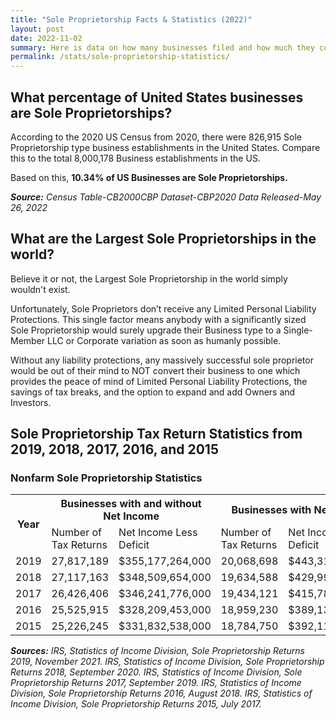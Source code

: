 ```yaml
---
title: "Sole Proprietorship Facts & Statistics (2022)"
layout: post
date: 2022-11-02
summary: Here is data on how many businesses filed and how much they collectevely made in the US between 1980 and 2015
permalink: /stats/sole-proprietorship-statistics/
---
```



## What percentage of United States businesses are Sole Proprietorships?
	
According to the 2020 US Census from 2020, there were 826,915 Sole Proprietorship type business establishments in the United States. Compare this to the total 8,000,178 Business establishments in the US. 

Based on this, **10.34% of US Businesses are Sole Proprietorships.**

***Source:*** *Census Table-CB2000CBP 		Dataset-CBP2020   Data Released-May 26, 2022*

## What are the Largest Sole Proprietorships in the world?

Believe it or not, the Largest Sole Proprietorship in the world simply wouldn't exist. 

Unfortunately, Sole Proprietors don’t receive any Limited Personal Liability Protections. This single factor means anybody with a significantly sized Sole Proprietorship would surely upgrade their Business type to a Single-Member LLC or Corporate variation as soon as humanly possible. 

Without any liability protections, any massively successful sole proprietor would be out of their mind to NOT convert their business to one which provides the peace of mind of Limited Personal Liability Protections, the savings of tax breaks, and the option to expand and add Owners and Investors. 

## Sole Proprietorship Tax Return Statistics from 2019, 2018, 2017, 2016, and 2015

### Nonfarm Sole Proprietorship Statistics ###

<table>
  <tr>
    <th rowspan="2">Year</th>
    <th colspan="2"> Businesses with and without Net Income</th>
    <th colspan="2"> Businesses with Net Income</th>
  </tr>
  <tr>
    <td>Number of Tax Returns</td>
    <td>Net Income Less Deficit</td>
    <td>Number of Tax Returns</td>
    <td>Net Income Less Deficit</td>
  </tr>
  <tr>
    <td>2019</td>
    <td>27,817,189</td>
    <td>$355,177,264,000</td>
    <td>20,068,698</td>
    <td>$443,311,370,000</td>
  </tr>
  <tr>
    <td>2018</td>
    <td>27,117,163</td>
    <td>$348,509,654,000</td>
    <td>19,634,588</td>
    <td>$429,990,931,000</td>
  </tr>
  <tr>
    <td>2017</td>
    <td>26,426,406</td>
    <td>$346,241,776,000</td>
    <td>19,434,121</td>
    <td>$415,788,805,000</td>
  </tr>
  <tr>
    <td>2016</td>
    <td>25,525,915</td>
    <td>$328,209,453,000</td>
    <td>18,959,230</td>
    <td>$389,138,987,000</td>
  </tr>
  <tr>
    <td>2015</td>
    <td>25,226,245</td>
    <td>$331,832,538,000</td>
    <td>18,784,750</td> 
    <td>$392,114,132,000</td>
      </table>

***Sources:*** 
*IRS, Statistics of Income Division, Sole Proprietorship Returns 2019, November 2021. IRS, Statistics of Income Division, Sole Proprietorship Returns 2018, September 2020. IRS, Statistics of Income Division, Sole Proprietorship Returns 2017, September 2019. IRS, Statistics of Income Division, Sole Proprietorship Returns 2016, August 2018. IRS, Statistics of Income Division, Sole Proprietorship Returns 2015, July 2017.*


